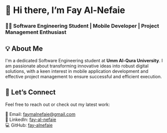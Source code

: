 # 👋 Hi there, I’m Fay Al-Nefaie

### 👩‍💻 Software Engineering Student | Mobile Developer | Project Management Enthusiast


## 💡 About Me

I'm a dedicated Software Engineering student at **Umm Al-Qura University**. I am passionate about transforming innovative ideas into robust digital solutions, with a keen interest in mobile application development and effective project management to ensure successful and efficient execution.

## 🤝 Let’s Connect

Feel free to reach out or check out my latest work:

📧 Email: faymalnefaie@gmail.com  
🔗 LinkedIn: [fay-al-nefaie](https://www.linkedin.com/in/fay-al-nefaie-20688b365/)  
💻 GitHub: [fay-alnefaie](https://github.com/fay-alnefaie)


